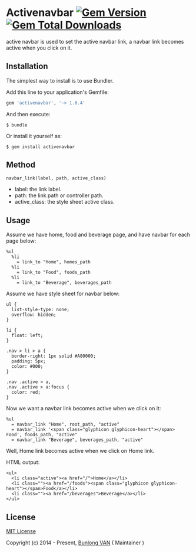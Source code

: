 # Activenavbar [![Gem Version](https://badge.fury.io/rb/activenavbar.svg)](http://badge.fury.io/rb/activenavbar) [![Gem Total Downloads](https://img.shields.io/gem/dt/activenavbar.svg)](https://rubygems.org/gems/activenavbar)

active navbar is used to set the active navbar link, a navbar link becomes active when you click on it.


## Installation

The simplest way to install is to use Bundler.

Add this line to your application's Gemfile:

```ruby
gem 'activenavbar', '~> 1.0.4'
```

And then execute:

    $ bundle

Or install it yourself as:

    $ gem install activenavbar

## Method

    navbar_link(label, path, active_class)

- label: the link label.
- path: the link path or controller path.
- active_class: the style sheet active class.

## Usage

Assume we have home, food and beverage page, and have navbar for each page below:

    %ul
      %li
        = link_to "Home", homes_path
      %li
        = link_to "Food", foods_path
      %li
        = link_to "Beverage", beverages_path

Assume we have style sheet for navbar below:

    ul {
      list-style-type: none;
      overflow: hidden;
    }

    li {
      float: left;
    }

    .nav > li > a {
      border-right: 1px solid #A80000;
      padding: 5px;
      color: #000;
    }

    .nav .active > a,
    .nav .active > a:focus {
      color: red;
    }

Now we want a navbar link becomes active when we click on it:

    %ul
      = navbar_link "Home", root_path, "active"
      = navbar_link '<span class="glyphicon glyphicon-heart"></span> Food', foods_path, "active"
      = navbar_link "Beverage", beverages_path, "active"

Well, Home link becomes active when we click on Home link.

HTML output:

    <ul>
      <li class="active"><a href="/">Home</a></li>
      <li class=""><a href="/foods"><span class="glyphicon glyphicon-heart"></span>Food</a></li>
      <li class=""><a href="/beverages">Beverage</a></li>
    </ul>

## License

[MIT License](https://github.com/Bunlong/activenavbar/blob/master/LICENSE)

Copyright (c) 2014 - Present, [Bunlong VAN](https://github.com/Bunlong) ( Maintainer )
